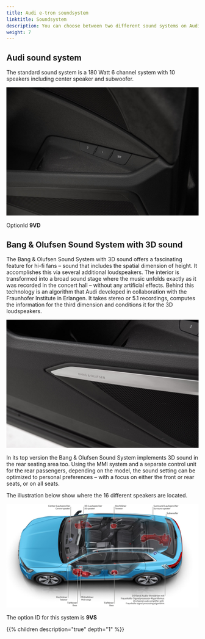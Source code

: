 ```yaml
---
title: Audi e-tron soundsystem
linktitle: Soundsystem
description: You can choose between two different sound systems on Audi e-tron  
weight: 7
---
```


## Audi sound system

The standard sound system is a 180 Watt 6 channel system with 10 speakers including center speaker and subwoofer.

![Door](standard_door_speakers.jpg "Door with bass and mid speaker")

OptionId **9VD**

## Bang & Olufsen Sound System with 3D sound

The Bang & Olufsen Sound System with 3D sound offers a fascinating feature for hi-fi fans – sound that includes the spatial dimension of height. It accomplishes this via several additional loudspeakers. The interior is transformed into a broad sound stage where the music unfolds exactly as it was recorded in the concert hall – without any artificial effects. Behind this technology is an algorithm that Audi developed in collaboration with the Fraunhofer Institute in Erlangen. It takes stereo or 5.1 recordings, computes the information for the third dimension and conditions it for the 3D loudspeakers.

![Bang & Olufsen](bo_door_speaker.jpg "Bass speaker in front door with B&O system")

In its top version the Bang & Olufsen Sound System implements 3D sound in the rear seating area too. Using the MMI system and a separate control unit for the rear passengers, depending on the model, the sound setting can be optimized to personal preferences – with a focus on either the front or rear seats, or on all seats.

The illustration below show where the 16 different speakers are located.

![Bang & Olufsen](soundsystem1.jpg "Bang & Olufsen sound system with 16 speakers")

The option ID for this system is **9VS**

{{% children description="true" depth="1" %}}
